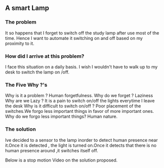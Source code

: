 ## A smart Lamp

### The problem
It so happens that I forget to switch off the study lamp after use most of the time.
Hence I want to automate it switching on and off based on my proximity to it.


### How did I arrive at this problem?
I face this situation on a daily basis. I wish I wouldn't have to walk up to my desk to switch the lamp on /off.
### The Five Why ?'s 
Why is it a problem ? Human forgetfulness.
Why do we forget ? Laziness
Why are we Lazy ? It is a pain to switch on/off the lights everytime I leave the desk
Why is it difficult to switch on/off ? Poor placement of the switches.We forgo less important things in favor of more important ones.
Why do we forgo less important things? Human nature.

### The solution
Ive decided to a sensor to the lamp inorder to detect human presence near it.Once it is detected , the light is turned on.Once it detects that there is no human presence around ,it switches itself off.

Below is a stop motion Video on the solution proposed.

